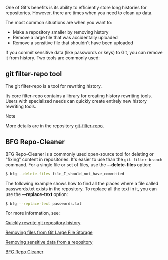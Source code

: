 One of Git's benefits is its ability to efficiently store long histories for repositories. However, there are times when you need to clean up data.

The most common situations are when you want to:

- Make a repository smaller by removing history
- Remove a large file that was accidentally uploaded
- Remove a sensitive file that shouldn't have been uploaded

If you commit sensitive data (like passwords or keys) to Git, you can remove it from history. Two tools are commonly used:

## git filter-repo tool

The git filter-repo is a tool for rewriting history.

Its core filter-repo contains a library for creating history rewriting tools. Users with specialized needs can quickly create entirely new history rewriting tools.

> [!NOTE]
> More details are in the repository [git-filter-repo](https://github.com/newren/git-filter-repo).

## BFG Repo-Cleaner

BFG Repo-Cleaner is a commonly used open-source tool for deleting or "fixing" content in repositories. It's easier to use than the `git filter-branch` command. For a single file or set of files, use the **--delete-files** option:

```Bash
$ bfg --delete-files file_I_should_not_have_committed

```

The following example shows how to find all the places where a file called passwords.txt exists in the repository. To replace all the text in it, you can use the **--replace-text** option:

```Bash
$ bfg --replace-text passwords.txt

```

For more information, see:

[Quickly rewrite git repository history](https://github.com/newren/git-filter-repo/)

[Removing files from Git Large File Storage](https://docs.github.com/repositories/working-with-files/managing-large-files/removing-files-from-git-large-file-storage)

[Removing sensitive data from a repository](https://docs.github.com/authentication/keeping-your-account-and-data-secure/removing-sensitive-data-from-a-repository)

[BFG Repo Cleaner](https://rtyley.github.io/bfg-repo-cleaner)
